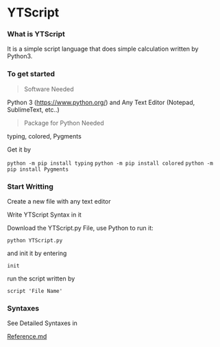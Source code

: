 # YTScript
### What is YTScript
It is a simple script language that does simple calculation written by Python3.

###  To get started
> Software Needed

Python 3 (<https://www.python.org/>) and
Any Text Editor (Notepad, SublimeText, etc..)

> Package for Python Needed

typing, colored, Pygments

Get it by

`python -m pip install typing`
`python -m pip install colored`
`python -m pip install Pygments`

###  Start Writting

Create a new file with any text editor

Write YTScript Syntax in it

Download the YTScript.py File, use Python to run it:

`python YTScript.py`

and init it by entering

`init`

run the script written by

`script 'File Name'`

### Syntaxes

See Detailed Syntaxes in

[Reference.md](https://github.com/mclt0568/YTScript/blob/master/Reference.md)
